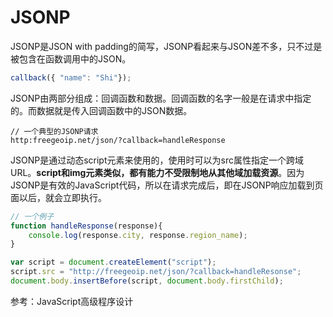 # JSONP

JSONP是JSON with padding的简写，JSONP看起来与JSON差不多，只不过是被包含在函数调用中的JSON。

```js
callback({ "name": "Shi"});
```

JSONP由两部分组成：回调函数和数据。回调函数的名字一般是在请求中指定的。而数据就是传入回调函数中的JSON数据。

```http
// 一个典型的JSONP请求
http:freegeoip.net/json/?callback=handleResponse
```

JSONP是通过动态script元素来使用的，使用时可以为src属性指定一个跨域URL。**script和img元素类似，都有能力不受限制地从其他域加载资源**。因为JSONP是有效的JavaScript代码，所以在请求完成后，即在JSONP响应加载到页面以后，就会立即执行。

```js
// 一个例子
function handleResponse(response){
    console.log(response.city, response.region_name);
}

var script = document.createElement("script");
script.src = "http://freegeoip.net/json/?callback=handleResonse";
document.body.insertBefore(script, document.body.firstChild);
```

参考：JavaScript高级程序设计